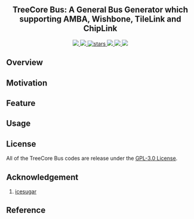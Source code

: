 <p align="center">
    <!-- <img width="200px" src="./.images/tree_core_logo.svg" align="center" alt="Tree Core CPU" /> -->
    <h2 align="center">TreeCore Bus: A General Bus Generator which supporting AMBA, Wishbone, TileLink and ChipLink</h2>
</p>
<p align="center">
    <a href="https://github.com/microdynamics-cpu/tree-core-bus/actions">
      <img src="https://img.shields.io/github/workflow/status/microdynamics-cpu/tree-core-bus/unit-test/main?label=unit-test&logo=github&style=flat-square">
    </a>
    <a href="./LICENSE">
      <img src="https://img.shields.io/github/license/microdynamics-cpu/tree-core-bus?color=brightgreen&logo=github&style=flat-square">
    </a>
    <a href="https://github.com/microdynamics-cpu/tree-core-bus">
      <img alt="stars" src="https://img.shields.io/github/stars/microdynamics-cpu/tree-core-bus?color=blue&style=flat-square" />
    </a>
    <a href="https://github.com/microdynamics-cpu/tree-core-bus">
      <img src="https://img.shields.io/badge/total%20lines-0k-red?style=flat-square">
    </a>
    <a href="https://github.com/YosysHQ">
      <img src="https://img.shields.io/badge/toolchain-kicad-red?style=flat-square">
  </a>
    <a href="./CONTRIBUTING.md">
      <img src="https://img.shields.io/badge/contribution-welcome-brightgreen?style=flat-square">
    </a>
</p>

## Overview
## Motivation
## Feature
## Usage



## License
All of the TreeCore Bus codes are release under the [GPL-3.0 License](LICENSE).

## Acknowledgement
1. [icesugar](https://github.com/wuxx/icesugar)

## Reference
